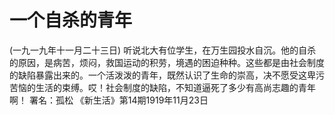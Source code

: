 # 一个自杀的青年
(一九一九年十一月二十三日)
听说北大有位学生，在万生园投水自沉。他的自杀的原因，是病苦，烦闷，救国运动的积劳，境遇的困迫种种。这些都是由社会制度的缺陷暴露出来的。一个活泼泼的青年，既然认识了生命的崇高，决不愿受这卑污苦恼的生活的束缚。哎！社会制度的缺陷，不知道逼死了多少有高尚志趣的青年啊！
署名：孤松
《新生活》第14期1919年11月23日
